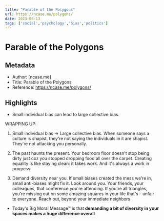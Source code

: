 ```yaml
---
title: "Parable of the Polygons"
url: https://ncase.me/polygons/
date: 2023-06-13
tags: ['social','psychology','bias','politics']
---
```


# Parable of the Polygons

## Metadata
- Author: [ncase.me]
- Title: Parable of the Polygons
- Reference: https://ncase.me/polygons/



## Highlights

- Small individual bias can lead to large collective bias.

WRAPPING UP: 	 		 			
1. Small individual bias → Large collective bias. 			 			 			When someone says a culture is shapist, they're not saying the individuals in it are shapist. They're not attacking you personally. 
   
2. The past haunts the present. Your bedroom floor doesn't stop being dirty just coz you stopped dropping food all over the carpet. Creating equality is like staying clean: it takes work. And it's always a work in progress. 	
   
3. Demand diversity near you. If small biases created the mess we're in, small anti-biases might fix it. Look around you. Your friends, your colleagues, that conference you're attending. If you're all triangles, you're missing out on some amazing squares in your life that's - unfair to everyone. Reach out, beyond your immediate neighbors

- Today's Big Moral Message™ is that **demanding a bit of diversity in your spaces makes a huge difference overall**

